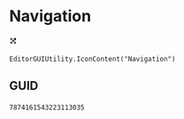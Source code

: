 # Navigation
![](/img/Navigation.png)

``` CSharp
EditorGUIUtility.IconContent("Navigation")
```
## GUID
```
7874161543223113035
```
